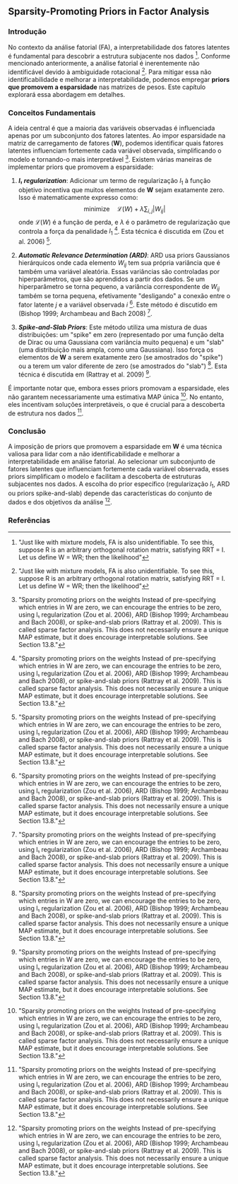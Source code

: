 ## Sparsity-Promoting Priors in Factor Analysis

### Introdução
No contexto da análise fatorial (FA), a interpretabilidade dos fatores latentes é fundamental para descobrir a estrutura subjacente nos dados [^3]. Conforme mencionado anteriormente, a análise fatorial é inerentemente não identificável devido à ambiguidade rotacional [^3]. Para mitigar essa não identificabilidade e melhorar a interpretabilidade, podemos empregar **priors que promovem a esparsidade** nas matrizes de pesos. Este capítulo explorará essa abordagem em detalhes.

### Conceitos Fundamentais
A ideia central é que a maioria das variáveis observadas é influenciada apenas por um subconjunto dos fatores latentes. Ao impor esparsidade na matriz de carregamento de fatores (**W**), podemos identificar quais fatores latentes influenciam fortemente cada variável observada, simplificando o modelo e tornando-o mais interpretável [^5]. Existem várias maneiras de implementar priors que promovem a esparsidade:

1.  ***l₁ regularization***: Adicionar um termo de regularização $l_1$ à função objetivo incentiva que muitos elementos de **W** sejam exatamente zero. Isso é matematicamente expresso como:
    $$     \text{minimize} \quad \mathcal{L}(W) + \lambda \sum_{i,j} |W_{ij}|     $$
    onde $\mathcal{L}(W)$ é a função de perda, e $\lambda$ é o parâmetro de regularização que controla a força da penalidade $l_1$ [^5]. Esta técnica é discutida em (Zou et al. 2006) [^5].

2.  ***Automatic Relevance Determination (ARD)***: ARD usa priors Gaussianos hierárquicos onde cada elemento $W_{ij}$ tem sua própria variância que é também uma variável aleatória. Essas variâncias são controladas por hiperparâmetros, que são aprendidos a partir dos dados. Se um hiperparâmetro se torna pequeno, a variância correspondente de $W_{ij}$ também se torna pequena, efetivamente "desligando" a conexão entre o fator latente *j* e a variável observada *i* [^5].  Este método é discutido em (Bishop 1999; Archambeau and Bach 2008) [^5].

3.  ***Spike-and-Slab Priors***: Este método utiliza uma mistura de duas distribuições: um "spike" em zero (representado por uma função delta de Dirac ou uma Gaussiana com variância muito pequena) e um "slab" (uma distribuição mais ampla, como uma Gaussiana). Isso força os elementos de **W** a serem exatamente zero (se amostrados do "spike") ou a terem um valor diferente de zero (se amostrados do "slab") [^5]. Esta técnica é discutida em (Rattray et al. 2009) [^5].

É importante notar que, embora esses priors promovam a esparsidade, eles não garantem necessariamente uma estimativa MAP única [^5]. No entanto, eles incentivam soluções interpretáveis, o que é crucial para a descoberta de estrutura nos dados [^5].

### Conclusão
A imposição de priors que promovem a esparsidade em **W** é uma técnica valiosa para lidar com a não identificabilidade e melhorar a interpretabilidade em análise fatorial. Ao selecionar um subconjunto de fatores latentes que influenciam fortemente cada variável observada, esses priors simplificam o modelo e facilitam a descoberta de estruturas subjacentes nos dados. A escolha do prior específico (regularização $l_1$, ARD ou priors spike-and-slab) depende das características do conjunto de dados e dos objetivos da análise [^5].

### Referências
[^3]: "Just like with mixture models, FA is also unidentifiable. To see this, suppose R is an arbitrary orthogonal rotation matrix, satisfying RRT = I. Let us define W = WR; then the likelihood"
[^5]: "Sparsity promoting priors on the weights Instead of pre-specifying which entries in W are zero, we can encourage the entries to be zero, using l₁ regularization (Zou et al. 2006), ARD (Bishop 1999; Archambeau and Bach 2008), or spike-and-slab priors (Rattray et al. 2009). This is called sparse factor analysis. This does not necessarily ensure a unique MAP estimate, but it does encourage interpretable solutions. See Section 13.8."
<!-- END -->